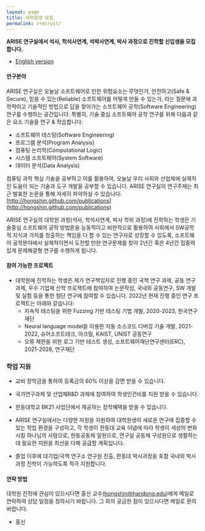 ```yaml
---
layout: page
title: 대학원생 모집
permalink: /recruit/
---
```



**ARISE 연구실에서 석사, 학석사연계, 석박사연계, 박사 과정으로 진학할 신입생을 모집합니다.**
* [English version](http://arise.handong.edu/recruit)

#### 연구분야 #####
ARISE 연구실은 오늘날 소프트웨어로 인한 위험요소는 무엇인가, 안전하고(Safe & Secure), 믿을 수 있는(Reliable) 소프트웨어를 어떻게 만들 수 있는가,
라는 질문에 과학적이고 기술적인 방법으로 답을 찾아가는 소프트웨어 공학(Software Engineering) 연구를 수행하는 공간입니다. 
특별히, 기술 중심 소프트웨어 공학 연구를 위해 다음과 같은 요소 기술을 연구 & 학습합니다:
  * 소프트웨어 테스팅(Software Engineering)
  * 프로그램 분석(Program Analysis)
  * 컴퓨팅 논리학(Computational Logic)
  * 시스템 소프트웨어(System Software)
  * 데이터 분석(Data Analysis)

컴퓨팅 과학 핵심 기술을 공부하고 이를 활용하여, 오늘날 우리 사회와 산업체에 실제적인 도움이 되는 기술과 도구 개발을 공부할 수 있습니다.
ARISE 연구실의 연구주제는 최근 발표한 논문을 통해 자세히 파악하실 수 있습니다: [http://hongshin.github.com/publications](http://hongshin.github.com/publications)

ARISE 연구실의 대학원 과정(석사, 학석사연계, 박사 학위 과정)에 진학하는 학생은 기술중심 소프트웨어 공학 방법론을 
능동적이고 비판적으로 활용하여 사회에서 SW공학적 지식과 가치를 창출하는 책임을 다 할 수 있는 연구자로 성장할 수 있도록, 
소프트웨어 공학분야에서 실제적이면서 도전할 만한 연구문제를 찾아 2년간 혹은 4년간 집중력 있게 문제해결형 연구를 수행하게 됩니다. 

#### 참여 가능한 프로젝트 ####

  * 대학원에 진학하는 학생은 제가 연구책임자로 진행 중인 국책 연구 과제, 공동 연구 과제, 우수 기업체 산학 프로젝트에 참여하여 논문작성, 국내외 공동연구, SW 개발 및 실험 등을 통한 첨단 연구에 참여할 수 있습니다. 2022년 현재 진행 중인 연구 프로젝트는 아래와 같습니다:    
    - 지속적 테스팅을 위한 Fuzzing 기반 테스팅 기법 개발, 2020-2023, 한국연구재단
    - Neural language model을 이용한 자동 소스코드 디버깅 기술 개발, 2021-2022, 슈어소프트테크, 아크릴, KAIST, UNIST 공동연구
    - 오류 재현을 위한 로그 기반 테스트 생성, 소프트웨어재난연구센터(ERC), 2021-2028, 연구재단

### 학업 지원 ###
* 교비 장학금을 통하여 등록금의 60% 이상을 감면 받을 수 있습니다.
* 국가연구과제 및 산업체R&D 과제에 참여하여 학생인건비를 지원 받을 수 있습니다.
* 한동대학교 BK21 사업단에서 제공하는 장학혜택을 받을 수 있습니다.

 * ARISE 연구실에서는 다양한 자원을 지원하여 대학원생이 새로운 연구에 집중할 수 있는 학업 환경을 구성하고, 각 학생이 한동대 교육 이념에 따라 학생이 세상의 변화시킬 하나님의 사람으로, 한동공동체 일원으로, 연구실 공동체 구성원으로 생활하는데 필요한 지원을 최선을 다해 공급할 계획입니다. 
 * 졸업 이후에 대기업/국책 연구소 연구원 진출, 한동대 박사과정을 포함 국내외 박사과정 진학이 가능하도록 적극 지원합니다.

#### 연락 방법 ####
대학원 진학에 관심이 있으시다면 홍신 교수(hongshin@handong.edu)에게 메일로 연락하여 상담 일정을 정하시기 바랍니다. 그 외의 궁금한 점이 있으시다면 메일로 문의 바랍니다.

- 홍신
